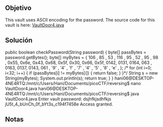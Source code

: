 ## Objetivo
This vault uses ASCII encoding for the password. The source code for this vault is here: [VaultDoor4.java](https://jupiter.challenges.picoctf.org/static/09d3002ae349631324a17e2255ae8df2/VaultDoor4.java)

## Solución
public boolean checkPassword(String password) {
        byte[] passBytes = password.getBytes();
        byte[] myBytes = {
            106 , 85  , 53  , 116 , 95  , 52  , 95  , 98  ,
            0x55, 0x6e, 0x43, 0x68, 0x5f, 0x30, 0x66, 0x5f,
            0142, 0131, 0164, 063 , 0163, 0137, 0143, 061 ,
            '9' , '4' , 'f' , '7' , '4' , '5' , '8' , 'e' ,
        };
        /*
        for (int i=0; i<32; i++) {
            if (passBytes[i] != myBytes[i]) {
                return false;
            }
        }*/
        String s = new String(myBytes);
        System.out.println(s);
        return true;
    }
}
hani06@DESKTOP-4NE4RTQ:/mnt/c/Users/Hani/Documents/picoCTF/reversing$ nano VaultDoor4.java
hani06@DESKTOP-4NE4RTQ:/mnt/c/Users/Hani/Documents/picoCTF/reversing$ java VaultDoor4.java
Enter vault password: dsjhfkjsdhfkjs
jU5t_4_bUnCh_0f_bYt3s_c194f7458e
Access granted.
## Notas
